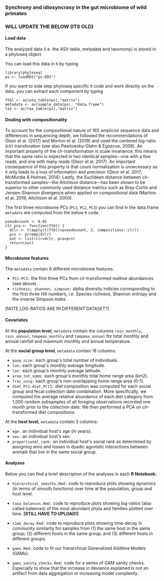 ### Synchrony and idiosyncrasy in the gut microbiome of wild primates


### WILL UPDATE THE BELOW (ITS OLD)

#### Load data
The analyzed data (i.e. the ASV table, metadata and taxonomy) is stored in a phyloseq object.

You can load this data in `R` by typing

```
library(phyloseq)
ps <- loadRDS("ps.RDS")
```

If you want to side step phyloseq specific `R` code and work directly on the data, you can extract each component by typing 

```
ftbl <- as(otu_table(ps),"matrix") 
metadata <- as(sample_data(ps), "data.frame")
tax <- as(tax_table(ps),"matrix")
```

#### Dealing with compositionality
To account for the compositional nature of 16S amplicon sequence data and differences in sequencing depth, we followed the recommendations of Gloor et al. (2017) and Morton et al. (2019) and used the centered log-ratio (clr) transforation (see also Pawlowsky-Glahn & Egozcue, 2006). An important property of the clr-transformation is scale invariance; this means that the same ratio is expected in two identical samples--one with a few reads, and one with many reads (Gloor et al. 2017). An important consequence of this property is that count normalization is unnecessary as it only leads to a loss of information and precision (Gloor et al. 2017; McMurdie & Holmes, 2014). Lastly, the Euclidean distance between clr-transformed samples--the Aitchison distance--has been shown to be superior to other commonly used distance metrics such as Bray-Curtis and Jensen-Shannon divergence when applied on compositional data (Martino et al. 2019; Aitchison et al. 2000). 

The first three microbiome PCs (`PC1`, `PC2`, `PC3`) you can find in the data.frame `metadata` are computed from the below `R` code.     

```
pseudocount <- 0.65
clr_pca <- function(ftbl) {
  dclr <- t(apply(t(ftbl)+pseudocount, 2, compositions::clr))
  pcx <- prcomp(dclr)
  out <- list(clr=dclr, pca=pcx)
  return(out)
}
```

#### Microbiome features
The `metadata` contain 6 different microbiome features. 
* `PC1-PC3:` the first three PCs from clr-transformed realtive abundances (see above).
* `richness; shannon; simpson:` alpha diversity indicies corresponding to the first three Hill numbers, i.e. Species richness, Shannon entropy and the inverse Simpson index.

[NOTE LOG-RATIOS ARE IN DIFFERENT DATASET?]

#### Covariates
At the **population level**, `metadata` contain the columns `rain_monthly`, `rain_annual`, `tempmax_monthly` and `tempmax_annual` for total monthly and annual rainfall and maximum monthly and annual temperature. 

At the **social group level**, `metadata` contain 18 columns: 
* `goup_size:` each group's total number of individuals.
* `lon:` each group's monthly average longitude. 
* `lat:` each group's monthly average latitude.
* `area_tot_sqkm:` each group's monthly total home range area (km2).
* `frac_uniq:` each group's non-overlapping home range area (0-1).
* `diet_PC1-diet_PC13:` diet composition was computed for each social group and fecal collection date combination. More specifically, we computed the average relative abundance of each diet category from 1,000 random subsamples of all foraging observations recorded one month prior to the collection date. We then performed a PCA on clr-transformed diet compositions. 

At the **host level**, `metadata` contain 3 columns: 
* `age:` an individual host's age (in years).
* `sex:` an individual host's sex.
* `proportional_rank:` an individual host's social rank as determined by assigning wins and losses in dyadic agonistic interactions between animals that live in the same social group.


#### Analyses

Below you can find a brief description of the analyses in each **R Notebook:**

* `hierarchical_smooths.Rmd:` code to reproduce plots showing dynamics (in terms of smooth functions) over time at the population, group and host level.

* `taxa_balances.Rmd:` code to reproduce plots showing log-ratios (also called balances) of the most abundant phyla and families plotted over time. **[STILL HAVE TO UPLOAD!]**

* `time_decay.Rmd:` code to reproduce plots showing time-decay in community similarity for samples from (1) the same host in the same group; (2) different hosts in the same group; and (3) different hosts in different groups.    

* `gams.Rmd:` code to fit our hierarchical Generalized Additive Models (GAMs).

* `gams_sanity_checks.Rmd:` code for a series of GAM sanity checks. Especially to show that the increase in deviance explained is not an artifact from data aggregation or increasing model complexity.

 

